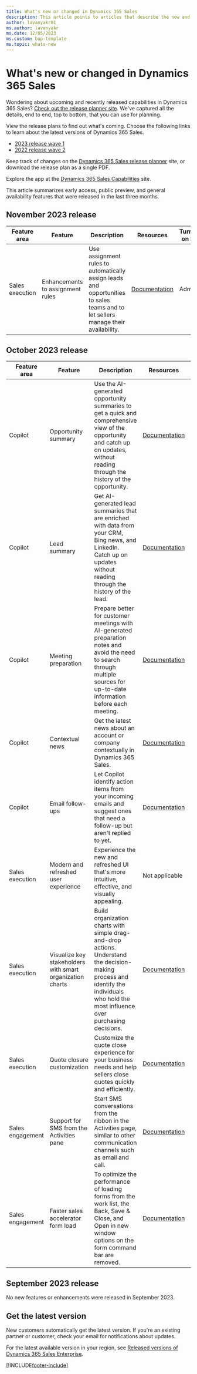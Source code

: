 ```yaml
---
title: What's new or changed in Dynamics 365 Sales
description: This article points to articles that describe the new and changed features in each release of Dynamics 365 Sales.
author: lavanyakr01
ms.author: lavanyakr
ms.date: 12/05/2023
ms.custom: bap-template 
ms.topic: whats-new 
---
```


# What's new or changed in Dynamics 365 Sales

Wondering about upcoming and recently released capabilities in Dynamics 365 Sales? [Check out the release planner site](https://experience.dynamics.com/releaseplans/?app=sales). We've captured all the details, end to end, top to bottom, that you can use for planning.

View the release plans to find out what's coming. Choose the following links to learn about the latest versions of Dynamics 365 Sales.

- [2023 release wave 1](/dynamics365/release-plan/2023wave1/sales/dynamics365-sales/planned-features)
- [2022 release wave 2](/dynamics365-release-plan/2022wave2/sales/dynamics365-sales/planned-features)

Keep track of changes on the [Dynamics 365 Sales release planner](https://experience.dynamics.com/releaseplans/?app=sales) site, or download the release plan as a single PDF.

Explore the app at the [Dynamics 365 Sales Capabilities](https://dynamics.microsoft.com/sales/overview/) site.

This article summarizes early access, public preview, and general availability features that were released in the last three months.

## November 2023 release

| Feature area | Feature | Description | Resources | Turned on by | Availability |
|---|---|---|---|---|---|
| Sales execution | Enhancements to assignment rules | Use assignment rules to automatically assign leads and opportunities to sales teams and to let sellers manage their availability. | [Documentation](wa-manage-seller-attributes.md) | Admin | GA |

## October 2023 release

| Feature area | Feature | Description | Resources | Turned on by | Availability |
|---|---|---|---|---|---|
| Copilot | Opportunity summary | Use the AI-generated opportunity summaries to get a quick and comprehensive view of the opportunity and catch up on updates, without reading through the history of the opportunity. | [Documentation](copilot-get-information.md#summarize-a-lead-or-opportunity) | Admin | GA |
| Copilot | Lead summary | Get AI-generated lead summaries that are enriched with data from your CRM, Bing news, and LinkedIn. Catch up on updates without reading through the history of the lead. | [Documentation](copilot-get-information.md#enrich-leads-with-related-information) | Admin | GA |
| Copilot | Meeting preparation | Prepare better for customer meetings with AI-generated preparation notes and avoid the need to search through multiple sources for up-to-date information before each meeting. | [Documentation](copilot-stay-ahead.md#prepare-for-upcoming-sales-appointments) | Admin | GA |
| Copilot | Contextual news | Get the latest news about an account or company contextually in Dynamics 365 Sales. | [Documentation](copilot-get-information.md#show-the-latest-news-about-an-account) | Admin | GA |
| Copilot | Email follow-ups | Let Copilot identify action items from your incoming emails and suggest ones that need a follow-up but aren't replied to yet. | [Documentation](copilot-stay-ahead.md#show-emails-you-havent-replied-to) | Admin | GA |
| Sales execution | Modern and refreshed user experience | Experience the new and refreshed UI that's more intuitive, effective, and visually appealing. | Not applicable | Turned on by default | GA |
| Sales execution | Visualize key stakeholders with smart organization charts | Build organization charts with simple drag-and-drop actions. Understand the decision-making process and identify the individuals who hold the most influence over purchasing decisions. | [Documentation](organization-charts.md) | Turned on by default | GA |
| Sales execution | Quote closure customization | Customize the quote close experience for your business needs and help sellers close quotes quickly and efficiently. | [Documentation](customize-quote-closure.md) | Turned on by default | GA |
| Sales engagement | Support for SMS from the Activities pane | Start SMS conversations from the ribbon in the Activities page, similar to other communication channels such as email and call. | [Documentation](manage-text-message-communications.md) | Turned on by default | GA |
| Sales engagement | Faster sales accelerator form load | To optimize the performance of loading forms from the work list, the Back, Save & Close, and Open in new window options on the form command bar are removed. | [Documentation](prioritize-sales-pipeline-through-work-list.md#view-my-records-through-work-list) | Turned on by default | GA |

## September 2023 release

No new features or enhancements were released in September 2023.

## Get the latest version

New customers automatically get the latest version. If you're an existing partner or customer, check your email for notifications about updates.

For the latest available version in your region, see [Released versions of Dynamics 365 Sales Enterprise](/dynamics365/released-versions/dynamics365sales).

[!INCLUDE[footer-include](../includes/footer-banner.md)]

